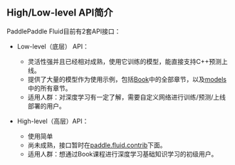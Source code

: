 ## High/Low-level API简介

PaddlePaddle Fluid目前有2套API接口：

- Low-level（底层） API：
	
	- 灵活性强并且已经相对成熟，使用它训练的模型，能直接支持C++预测上线。
	- 提供了大量的模型作为使用示例，包括[Book](https://github.com/PaddlePaddle/book)中的全部章节，以及[models](https://github.com/PaddlePaddle/models)中的所有章节。
	- 适用人群：对深度学习有一定了解，需要自定义网络进行训练/预测/上线部署的用户。

- High-level（高层）API：
	
	- 使用简单
	- 尚未成熟，接口暂时在[paddle.fluid.contrib](https://github.com/PaddlePaddle/Paddle/tree/develop/python/paddle/fluid/contrib)下面。
	- 适用人群：想通过Book课程进行深度学习基础知识学习的初级用户。
